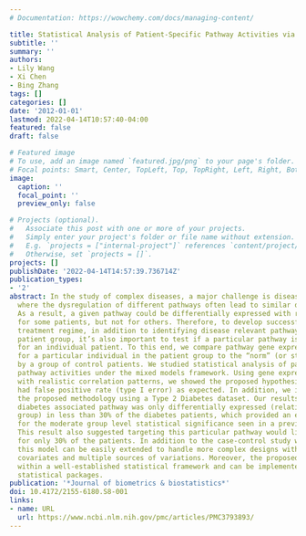 ```yaml
---
# Documentation: https://wowchemy.com/docs/managing-content/

title: Statistical Analysis of Patient-Specific Pathway Activities via Mixed Models
subtitle: ''
summary: ''
authors:
- Lily Wang
- Xi Chen
- Bing Zhang
tags: []
categories: []
date: '2012-01-01'
lastmod: 2022-04-14T10:57:40-04:00
featured: false
draft: false

# Featured image
# To use, add an image named `featured.jpg/png` to your page's folder.
# Focal points: Smart, Center, TopLeft, Top, TopRight, Left, Right, BottomLeft, Bottom, BottomRight.
image:
  caption: ''
  focal_point: ''
  preview_only: false

# Projects (optional).
#   Associate this post with one or more of your projects.
#   Simply enter your project's folder or file name without extension.
#   E.g. `projects = ["internal-project"]` references `content/project/deep-learning/index.md`.
#   Otherwise, set `projects = []`.
projects: []
publishDate: '2022-04-14T14:57:39.736714Z'
publication_types:
- '2'
abstract: In the study of complex diseases, a major challenge is disease heterogeneity,
  where the dysregulation of different pathways often lead to similar disease phenotypes.
  As a result, a given pathway could be differentially expressed with respect to controls
  for some patients, but not for others. Therefore, to develop successful personalized
  treatment regime, in addition to identifying disease relevant pathways for the entire
  patient group, it’s also important to test if a particular pathway is dysregulated
  for an individual patient. To this end, we compare pathway gene expression profile
  for a particular individual in the patient group to the “norm” (or standard) established
  by a group of control patients. We studied statistical analysis of patient-specific
  pathway activities under the mixed models framework. Using gene expression dataset
  with realistic correlation patterns, we showed the proposed hypothesis testing procedure
  had false positive rate (type I error) as expected. In addition, we illustrated
  the proposed methodology using a Type 2 Diabetes dataset. Our results showed a previously
  diabetes associated pathway was only differentially expressed (relative to the control
  group) in less than 30% of the diabetes patients, which provided an explanation
  for the moderate group level statistical significance seen in a previous study.
  This result also suggested targeting this particular pathway would likely be beneficial
  for only 30% of the patients. In addition to the case-control study we have illustrated,
  this model can be easily extended to handle more complex designs with additional
  covariates and multiple sources of variations. Moreover, the proposed model operates
  within a well-established statistical framework and can be implemented in common
  statistical packages.
publication: '*Journal of biometrics & biostatistics*'
doi: 10.4172/2155-6180.S8-001
links:
- name: URL
  url: https://www.ncbi.nlm.nih.gov/pmc/articles/PMC3793893/
---
```

